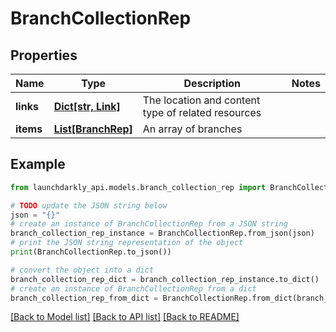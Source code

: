 # BranchCollectionRep


## Properties

Name | Type | Description | Notes
------------ | ------------- | ------------- | -------------
**links** | [**Dict[str, Link]**](Link.md) | The location and content type of related resources | 
**items** | [**List[BranchRep]**](BranchRep.md) | An array of branches | 

## Example

```python
from launchdarkly_api.models.branch_collection_rep import BranchCollectionRep

# TODO update the JSON string below
json = "{}"
# create an instance of BranchCollectionRep from a JSON string
branch_collection_rep_instance = BranchCollectionRep.from_json(json)
# print the JSON string representation of the object
print(BranchCollectionRep.to_json())

# convert the object into a dict
branch_collection_rep_dict = branch_collection_rep_instance.to_dict()
# create an instance of BranchCollectionRep from a dict
branch_collection_rep_from_dict = BranchCollectionRep.from_dict(branch_collection_rep_dict)
```
[[Back to Model list]](../README.md#documentation-for-models) [[Back to API list]](../README.md#documentation-for-api-endpoints) [[Back to README]](../README.md)


